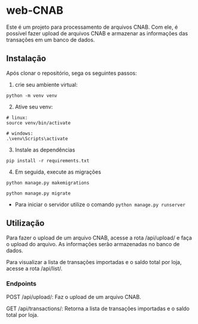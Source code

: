 # web-CNAB

Este é um projeto para processamento de arquivos CNAB. Com ele, é possível fazer upload de arquivos CNAB e armazenar as informações das transações em um banco de dados.

## Instalação

Após clonar o repositório, sega os seguintes passos:

1. crie seu ambiente virtual:

```shell
python -m venv venv
```

2. Ative seu venv:

```shell
# linux:
source venv/bin/activate

# windows:
.\venv\Scripts\activate
```

3. Instale as dependências

```shell
pip install -r requirements.txt
```

4. Em seguida, execute as migrações

```shell
python manage.py makemigrations
```

```shell
python manage.py migrate
```

- Para iniciar o servidor utilize o comando `python manage.py runserver`

## Utilização

Para fazer o upload de um arquivo CNAB, acesse a rota /api/upload/ e faça o upload do arquivo. As informações serão armazenadas no banco de dados.

Para visualizar a lista de transações importadas e o saldo total por loja, acesse a rota /api/list/.

### Endpoints

POST /api/upload/: Faz o upload de um arquivo CNAB.

GET /api/transactions/: Retorna a lista de transações importadas e o saldo total por loja.
